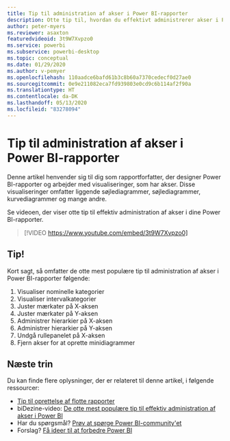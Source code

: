 ```yaml
---
title: Tip til administration af akser i Power BI-rapporter
description: Otte tip til, hvordan du effektivt administrerer akser i Power BI-rapportvisualiseringer, i Power BI Desktop eller i Power BI-tjenesten.
author: peter-myers
ms.reviewer: asaxton
featuredvideoid: 3t9W7Xvpzo0
ms.service: powerbi
ms.subservice: powerbi-desktop
ms.topic: conceptual
ms.date: 01/29/2020
ms.author: v-pemyer
ms.openlocfilehash: 110aadce6bafd61b3c8b60a7370cedecf0d27ae0
ms.sourcegitcommit: 0e9e211082eca7fd939803e0cd9c6b114af2f90a
ms.translationtype: HT
ms.contentlocale: da-DK
ms.lasthandoff: 05/13/2020
ms.locfileid: "83278094"
---
```

# <a name="tips-to-manage-axes-in-power-bi-reports"></a>Tip til administration af akser i Power BI-rapporter

Denne artikel henvender sig til dig som rapportforfatter, der designer Power BI-rapporter og arbejder med visualiseringer, som har akser. Disse visualiseringer omfatter liggende søjlediagrammer, søjlediagrammer, kurvediagrammer og mange andre.

Se videoen, der viser otte tip til effektiv administration af akser i dine Power BI-rapporter.

> [!VIDEO https://www.youtube.com/embed/3t9W7Xvpzo0]

## <a name="tips"></a>Tip!

Kort sagt, så omfatter de otte mest populære tip til administration af akser i Power BI-rapporter følgende:

1. Visualiser nominelle kategorier
1. Visualiser intervalkategorier
1. Juster mærkater på X-aksen
1. Juster mærkater på Y-aksen
1. Administrer hierarkier på X-aksen
1. Administrer hierarkier på Y-aksen
1. Undgå rullepanelet på X-aksen
1. Fjern akser for at oprette minidiagrammer

## <a name="next-steps"></a>Næste trin

Du kan finde flere oplysninger, der er relateret til denne artikel, i følgende ressourcer:

- [Tip til oprettelse af flotte rapporter](../create-reports/desktop-tips-and-tricks-for-creating-reports.md)
- biDezine-video: [De otte mest populære tip til effektiv administration af akser i Power BI](https://www.youtube.com/watch?v=3t9W7Xvpzo0)
- Har du spørgsmål? [Prøv at spørge Power BI-community'et](https://community.powerbi.com/)
- Forslag? [Få ideer til at forbedre Power BI](https://ideas.powerbi.com)

